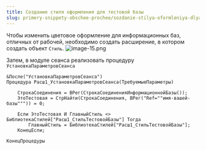 ```yaml
---
title: Создание стиля оформления для тестовой базы
slug: primery-snippety-obschee-prochee/sozdanie-stilya-oformleniya-dlya-testovoy-bazy
---
```

Чтобы изменить цветовое оформление для информационных баз, отличных от рабочей, необходимо создать расширение, в котором создать объект `Стиль`.
![image-15.png](https://sinenikolsky.ru/s/QEWSKmHn7HKGJX4/download?path=%2F2025%2F04%2F16&files=e9650922-0cc5-4e5d-a9a1-4a0ffb32414b.png)

Затем, в модуле сеанса реализовать процедуру `УстановкаПараметровСеанса`
```bsl
&После("УстановкаПараметровСеанса")
Процедура Расш1_УстановкаПараметровСеанса(ТребуемыеПараметры)
	
	СтрокаСоединения = ВРег(СтрокаСоединенияИнформационнойБазы());
	ЭтоТестовая = СтрНайти(СтрокаСоединения, ВРег("Ref=""имя-вашей-базы""")) = 0;
	
	Если ЭтоТестовая И ГлавныйСтиль <> БиблиотекаСтилей["Расш1_СтильТестовойБазы"] Тогда
		ГлавныйСтиль = БиблиотекаСтилей["Расш1_СтильТестовойБазы"];
	КонецЕсли;
	
КонецПроцедуры
```